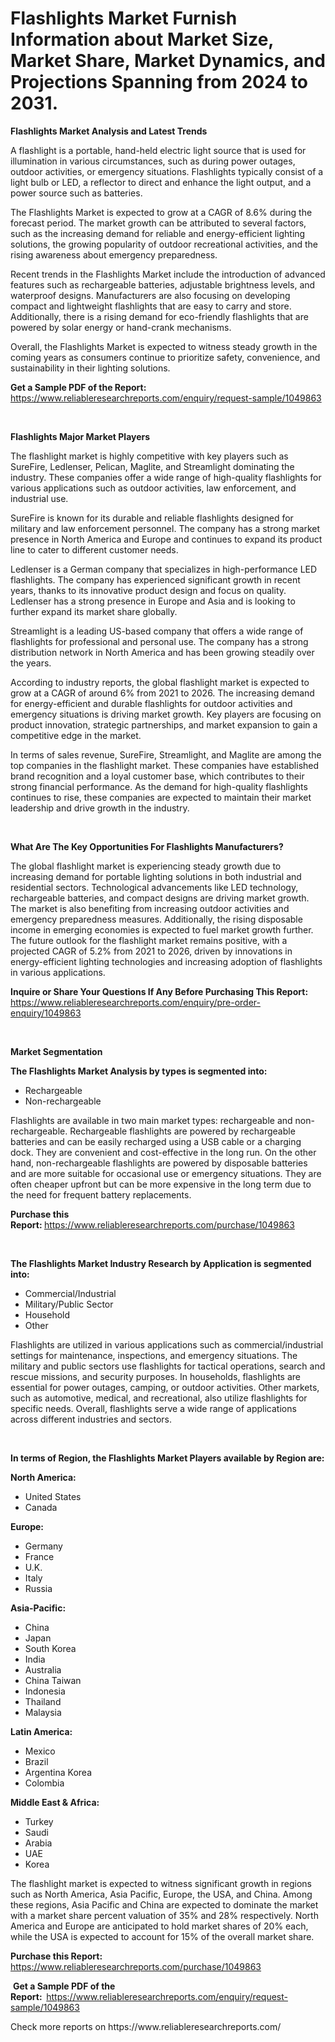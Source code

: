 <p><h1>Flashlights Market Furnish Information about Market Size, Market Share, Market Dynamics, and Projections Spanning from 2024 to 2031.</h1></p><p><strong>Flashlights Market Analysis and Latest Trends</strong></p>
<p><p>A flashlight is a portable, hand-held electric light source that is used for illumination in various circumstances, such as during power outages, outdoor activities, or emergency situations. Flashlights typically consist of a light bulb or LED, a reflector to direct and enhance the light output, and a power source such as batteries.</p><p>The Flashlights Market is expected to grow at a CAGR of 8.6% during the forecast period. The market growth can be attributed to several factors, such as the increasing demand for reliable and energy-efficient lighting solutions, the growing popularity of outdoor recreational activities, and the rising awareness about emergency preparedness.</p><p>Recent trends in the Flashlights Market include the introduction of advanced features such as rechargeable batteries, adjustable brightness levels, and waterproof designs. Manufacturers are also focusing on developing compact and lightweight flashlights that are easy to carry and store. Additionally, there is a rising demand for eco-friendly flashlights that are powered by solar energy or hand-crank mechanisms.</p><p>Overall, the Flashlights Market is expected to witness steady growth in the coming years as consumers continue to prioritize safety, convenience, and sustainability in their lighting solutions.</p></p>
<p><strong>Get a Sample PDF of the Report:&nbsp;</strong> <a href="https://www.reliableresearchreports.com/enquiry/request-sample/1049863">https://www.reliableresearchreports.com/enquiry/request-sample/1049863</a></p>
<p>&nbsp;</p>
<p><strong>Flashlights Major Market Players</strong></p>
<p><p>The flashlight market is highly competitive with key players such as SureFire, Ledlenser, Pelican, Maglite, and Streamlight dominating the industry. These companies offer a wide range of high-quality flashlights for various applications such as outdoor activities, law enforcement, and industrial use.</p><p>SureFire is known for its durable and reliable flashlights designed for military and law enforcement personnel. The company has a strong market presence in North America and Europe and continues to expand its product line to cater to different customer needs.</p><p>Ledlenser is a German company that specializes in high-performance LED flashlights. The company has experienced significant growth in recent years, thanks to its innovative product design and focus on quality. Ledlenser has a strong presence in Europe and Asia and is looking to further expand its market share globally.</p><p>Streamlight is a leading US-based company that offers a wide range of flashlights for professional and personal use. The company has a strong distribution network in North America and has been growing steadily over the years.</p><p>According to industry reports, the global flashlight market is expected to grow at a CAGR of around 6% from 2021 to 2026. The increasing demand for energy-efficient and durable flashlights for outdoor activities and emergency situations is driving market growth. Key players are focusing on product innovation, strategic partnerships, and market expansion to gain a competitive edge in the market.</p><p>In terms of sales revenue, SureFire, Streamlight, and Maglite are among the top companies in the flashlight market. These companies have established brand recognition and a loyal customer base, which contributes to their strong financial performance. As the demand for high-quality flashlights continues to rise, these companies are expected to maintain their market leadership and drive growth in the industry.</p></p>
<p>&nbsp;</p>
<p><strong>What Are The Key Opportunities For Flashlights Manufacturers?</strong></p>
<p><p>The global flashlight market is experiencing steady growth due to increasing demand for portable lighting solutions in both industrial and residential sectors. Technological advancements like LED technology, rechargeable batteries, and compact designs are driving market growth. The market is also benefiting from increasing outdoor activities and emergency preparedness measures. Additionally, the rising disposable income in emerging economies is expected to fuel market growth further. The future outlook for the flashlight market remains positive, with a projected CAGR of 5.2% from 2021 to 2026, driven by innovations in energy-efficient lighting technologies and increasing adoption of flashlights in various applications.</p></p>
<p><strong>Inquire or Share Your Questions If Any Before Purchasing This Report:</strong> <a href="https://www.reliableresearchreports.com/enquiry/pre-order-enquiry/1049863">https://www.reliableresearchreports.com/enquiry/pre-order-enquiry/1049863</a></p>
<p>&nbsp;</p>
<p><strong>Market Segmentation</strong></p>
<p><strong>The Flashlights Market Analysis by types is segmented into:</strong></p>
<p><ul><li>Rechargeable</li><li>Non-rechargeable</li></ul></p>
<p><p>Flashlights are available in two main market types: rechargeable and non-rechargeable. Rechargeable flashlights are powered by rechargeable batteries and can be easily recharged using a USB cable or a charging dock. They are convenient and cost-effective in the long run. On the other hand, non-rechargeable flashlights are powered by disposable batteries and are more suitable for occasional use or emergency situations. They are often cheaper upfront but can be more expensive in the long term due to the need for frequent battery replacements.</p></p>
<p><strong>Purchase this Report:&nbsp;</strong><a href="https://www.reliableresearchreports.com/purchase/1049863">https://www.reliableresearchreports.com/purchase/1049863</a></p>
<p>&nbsp;</p>
<p><strong>The Flashlights Market Industry Research by Application is segmented into:</strong></p>
<p><ul><li>Commercial/Industrial</li><li>Military/Public Sector</li><li>Household</li><li>Other</li></ul></p>
<p><p>Flashlights are utilized in various applications such as commercial/industrial settings for maintenance, inspections, and emergency situations. The military and public sectors use flashlights for tactical operations, search and rescue missions, and security purposes. In households, flashlights are essential for power outages, camping, or outdoor activities. Other markets, such as automotive, medical, and recreational, also utilize flashlights for specific needs. Overall, flashlights serve a wide range of applications across different industries and sectors.</p></p>
<p>&nbsp;</p>
<p><strong>In terms of Region, the Flashlights Market Players available by Region are:</strong></p>
<p>
    <p> <strong> North America: </strong>
        <ul>
            <li>United States</li>
            <li>Canada</li>
        </ul>
        </p> 
    <p> <strong> Europe: </strong>
        <ul>
            <li>Germany</li>
            <li>France</li>
            <li>U.K.</li>
            <li>Italy</li>
            <li>Russia</li>
        </ul>
        </p> 
    <p> <strong> Asia-Pacific: </strong>
        <ul>
            <li>China</li>
            <li>Japan</li>
            <li>South Korea</li>
            <li>India</li>
            <li>Australia</li>
            <li>China Taiwan</li>
            <li>Indonesia</li>
            <li>Thailand</li>
            <li>Malaysia</li>
        </ul>
        </p> 
    <p> <strong> Latin America: </strong>
        <ul>
            <li>Mexico</li>
            <li>Brazil</li>
            <li>Argentina Korea</li>
            <li>Colombia</li>
        </ul>
        </p> 
    <p> <strong> Middle East & Africa: </strong>
        <ul>
            <li>Turkey</li>
            <li>Saudi</li>
            <li>Arabia</li>
            <li>UAE</li>
            <li>Korea</li>
        </ul>
    </p>
    </p>
<p><p>The flashlight market is expected to witness significant growth in regions such as North America, Asia Pacific, Europe, the USA, and China. Among these regions, Asia Pacific and China are expected to dominate the market with a market share percent valuation of 35% and 28% respectively. North America and Europe are anticipated to hold market shares of 20% each, while the USA is expected to account for 15% of the overall market share.</p></p>
<p><strong>Purchase this Report: </strong><a href="https://www.reliableresearchreports.com/purchase/1049863">https://www.reliableresearchreports.com/purchase/1049863</a></p>
<p>&nbsp;<strong>Get a Sample PDF of the Report:&nbsp;&nbsp;</strong><a href="https://www.reliableresearchreports.com/enquiry/request-sample/1049863">https://www.reliableresearchreports.com/enquiry/request-sample/1049863</a></p>
<p><strong></strong></p>
<p>Check more reports on https://www.reliableresearchreports.com/</p>